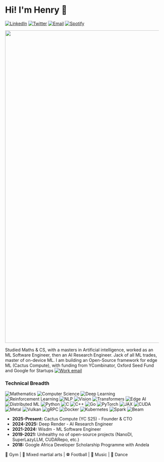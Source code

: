 # Hi! I'm Henry 👋

[![LinkedIn][linkedin-shield]][linkedin-url]
[![Twitter][twitter-shield]][twitter-url]
[![Email][gmail1-shield]][gmail1-url]
[![Spotify][spotify-shield]][spotify-url]

[gmail1-shield]: https://img.shields.io/badge/Gmail-555?style=for-the-badge&logo=gmail&logoColor=white
[gmail1-url]: ndubuakuhenry@gmail.com

[linkedin-shield]: https://img.shields.io/badge/-LinkedIn-black.svg?style=for-the-badge&logo=linkedin&colorB=555
[linkedin-url]: https://linkedin.com/in/henry-ndubuaku-7b6350b8

[twitter-shield]: https://img.shields.io/badge/Twitter-555?style=for-the-badge&logo=twitter&logoColor=555
[twitter-url]: https://twitter.com/hmunachii

[spotify-shield]: https://img.shields.io/badge/Spotify-1ED760?style=for-the-badge&logo=spotify&logoColor=white
[spotify-url]: https://open.spotify.com/playlist/656vFNTyI2ZDsxgdQFaPHA?si=c2ff4aa84f6d42c4


<p align="center">
  <img src="assets/banner.gif" width=1024>
</p>


Studied Maths & CS, with a masters in Artificial intelligence, worked as an ML Software Engineer, then an AI Research Engineer. Jack of all ML trades, master of on-device ML. I am building an Open-Source framework for edge ML (Cactus Compute), with funding from YCombinator, Oxford Seed Fund and Google for Startups [![Work email][gmail2-shield]][gmail-url] 

[gmail2-shield]: https://img.shields.io/badge/henry@cactuscompute.-555?style=flat
[gmail-url]: mailto:henry@cactuscompute.com

### Technical Breadth 
![Mathematics](https://img.shields.io/badge/Mathematics-008080?style=for-the-badge&logo=latex&logoColor=white)
![Computer Science](https://img.shields.io/badge/Computer_Science-2E8B57?style=for-the-badge&logo=code&logoColor=white)
![Deep Learning](https://img.shields.io/badge/Deep_Learning-663399?style=for-the-badge&logo=tensorflow&logoColor=white)
![Reinforcement Learning](https://img.shields.io/badge/Reinforcement_Learning-FF4500?style=for-the-badge&logo=gamepad&logoColor=white)
![NLP](https://img.shields.io/badge/NLP-4169E1?style=for-the-badge&logo=language&logoColor=white)
![Vision](https://img.shields.io/badge/Vision-000000?style=for-the-badge&logo=camera&logoColor=white)
![Transformers](https://img.shields.io/badge/Transformers-FF9900?style=for-the-badge&logo=huggingface&logoColor=white)
![Edge AI](https://img.shields.io/badge/Edge_AI-008080?style=for-the-badge&logo=android&logoColor=white)
![Distributed ML](https://img.shields.io/badge/Distributed_ML-326CE5?style=for-the-badge&logo=kubernetes&logoColor=white)
![Python](https://img.shields.io/badge/Python-3776AB?style=for-the-badge&logo=python&logoColor=white)
![C](https://img.shields.io/badge/C-A8B9CC?style=for-the-badge&logo=c&logoColor=white)
![C++](https://img.shields.io/badge/C++-00599C?style=for-the-badge&logo=cplusplus&logoColor=white)
![Go](https://img.shields.io/badge/Go-00ADD8?style=for-the-badge&logo=go&logoColor=white)
![PyTorch](https://img.shields.io/badge/PyTorch-EE4C2C?style=for-the-badge&logo=pytorch&logoColor=white)
![JAX](https://img.shields.io/badge/JAX-4285F4?style=for-the-badge&logo=jax&logoColor=white)
![CUDA](https://img.shields.io/badge/CUDA-2378C6?style=for-the-badge&logo=cuda&logoColor=white)
![Metal](https://img.shields.io/badge/Metal-8A8A8A?style=for-the-badge&logo=apple&logoColor=white)
![Vulkan](https://img.shields.io/badge/Vulkan-4666B0?style=for-the-badge&logo=vulkan&logoColor=white)
![gRPC](https://img.shields.io/badge/gRPC-8A2BE2?style=for-the-badge&logo=grpc&logoColor=white)
![Docker](https://img.shields.io/badge/Docker-2496ED?style=for-the-badge&logo=docker&logoColor=white)
![Kubernetes](https://img.shields.io/badge/Kubernetes-326CE5?style=for-the-badge&logo=kubernetes&logoColor=white)
![Spark](https://img.shields.io/badge/Spark-E25A1C?style=for-the-badge&logo=apache-spark&logoColor=white)
![Beam](https://img.shields.io/badge/Beam-F9BF3B?style=for-the-badge&logo=apache-beam&logoColor=white)

- **2025-Present:** Cactus Compute (YC S25) - Founder & CTO
- **2024-2025:** Deep Render - AI Research Engineer 
- **2021-2024:** Wisdm - ML Software Engineer 
- **2019-2021:** Unhealthy no of open-source projects (NanoDl, SuperLazyLLM, CUDARepo, etc.)
- **2018:** Google Africa Developer Scholarship Programme with Andela

💪 Gym  |  🥋 Mixed martial arts  |  ⚽ Football  |  🎵 Music  |  🕺  Dance